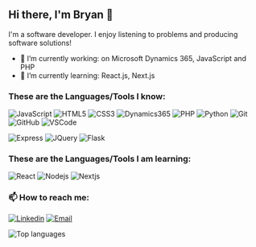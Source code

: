 ## Hi there, I'm Bryan :wave:
I'm a software developer. I enjoy listening to problems and producing software solutions! 

- 🔭 I’m currently working: on Microsoft Dynamics 365, JavaScript and PHP
- 🌱 I’m currently learning: React.js, Next.js

### These are the Languages/Tools I know:
![JavaScript](https://img.shields.io/badge/JavaScript-F7DF1E?logo=javascript&logoColor=black&style=flat)
![HTML5](https://img.shields.io/badge/HTML5-E34F26?logo=html5&logoColor=white&style=flat)
![CSS3](https://img.shields.io/badge/CSS3-1572B6?logo=css3&logoColor=white&style=flat)
![Dynamics365](https://img.shields.io/badge/Dyanmics365-002050?logo=dynamics365&logoColor=white&style=flat)
![PHP](https://img.shields.io/badge/PHP-777BB4?logo=python&logoColor=white&style=flat)
![Python](https://img.shields.io/badge/Python-3776AB?logo=python&logoColor=white&style=flat)
![Git](https://img.shields.io/badge/Git-F05032?logo=git&logoColor=white&style=flat)
![GitHub](https://img.shields.io/badge/GitHub-181717?logo=github&logoColor=white&style=flat)
![VSCode](https://img.shields.io/badge/VS_Code-007ACC?logo=visualstudiocode&logoColor=white&style=flat)

![Express](https://img.shields.io/badge/Express-black?logo=express&logoColor=white&style=flat)
![JQuery](https://img.shields.io/badge/JQuery-0769AD?logo=jquery&logoColor=white&style=flat)
![Flask](https://img.shields.io/badge/Flask-black?logo=flask&logoColor=white&style=flat)


### These are the Languages/Tools I am learning:
![React](https://img.shields.io/badge/ReactJS-61DAFB?logo=react&logoColor=white&style=flat)
![Nodejs](https://img.shields.io/badge/NodeJS-339933?logo=node-dot-js&logoColor=white&style=flat)
![Nextjs](https://img.shield.io/badge/NextJS-black?logo=next-dot-js&logoColor=white&style=flat)


### :mailbox: How to reach me:
[![Linkedin](https://img.shields.io/badge/bryanyng-0077B5?logo=linkedin&logoColor=white&style=flat)](https://www.linkedin.com/in/bryanyng/)
[![Email](https://img.shields.io/badge/bryan.ch.yng@gmail.com-D14836?logo=gmail&logoColor=white&style=flat)](mailto:bryan.ch.yng@gmail.com)

![Top languages](https://github-readme-stats.vercel.app/api/top-langs/?username=bryanyng)

<!--
**bryanyng/bryanyng** is a ✨ _special_ ✨ repository because its `README.md` (this file) appears on your GitHub profile.

Here are some ideas to get you started:

- 🔭 I’m currently working on ...
- 🌱 I’m currently learning ...
- 👯 I’m looking to collaborate on ...
- 🤔 I’m looking for help with ...
- 💬 Ask me about ...
- 📫 How to reach me: ...
- 😄 Pronouns: ...
- ⚡ Fun fact: ...
-->
